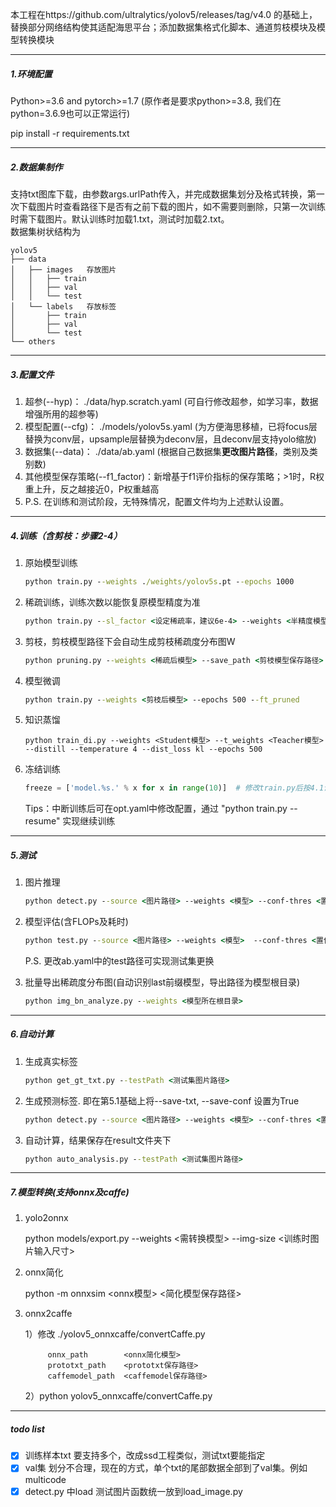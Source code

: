 本工程在https://github.com/ultralytics/yolov5/releases/tag/v4.0 的基础上，替换部分网络结构使其适配海思平台；添加数据集格式化脚本、通道剪枝模块及模型转换模块

----

##### 1.环境配置

Python>=3.6 and pytorch>=1.7 (原作者是要求python>=3.8, 我们在python=3.6.9也可以正常运行)

pip install -r requirements.txt

------------------

##### 2.数据集制作

支持txt图库下载，由参数args.urlPath传入，并完成数据集划分及格式转换，第一次下载图片时查看路径下是否有之前下载的图片，如不需要则删除，只第一次训练时需下载图片。默认训练时加载1.txt，测试时加载2.txt。  
数据集树状结构为

```text
yolov5
├── data   
│   ├── images   存放图片
│   │   ├── train
│   │   ├── val
│   │   └── test
│   └── labels   存放标签
│       ├── train
│       ├── val
│       └── test
└── others
```

----

##### 3.配置文件

1. 超参(--hyp)： ./data/hyp.scratch.yaml   (可自行修改超参，如学习率，数据增强所用的超参等)
2. 模型配置(--cfg)： ./models/yolov5s.yaml  (为方便海思移植，已将focus层替换为conv层，upsample层替换为deconv层，且deconv层支持yolo缩放)
3. 数据集(--data)： ./data/ab.yaml   (根据自己数据集**更改图片路径**，类别及类别数)
4. 其他模型保存策略(--f1_factor)：新增基于f1评价指标的保存策略；>1时，R权重上升，反之越接近0，P权重越高
5. P.S. 在训练和测试阶段，无特殊情况，配置文件均为上述默认设置。
---

##### 4.训练（含剪枝：步骤2-4）

1. 原始模型训练
   ```cmd
   python train.py --weights ./weights/yolov5s.pt --epochs 1000 
   ```
   
2. 稀疏训练，训练次数以能恢复原模型精度为准
   ```cmd
   python train.py --sl_factor <设定稀疏率，建议6e-4> --weights <半精度模型原始模型> --epochs 500
   ```
   
3. 剪枝，剪枝模型路径下会自动生成剪枝稀疏度分布图W
   ```cmd
   python pruning.py --weights <稀疏后模型> --save_path <剪枝模型保存路径> --thres <默认剪枝阈值0.01>
   ```
   
4. 模型微调
   
   ```cmd
   python train.py --weights <剪枝后模型> --epochs 500 --ft_pruned
   ```
   
5. 知识蒸馏

   ```
   python train_di.py --weights <Student模型> --t_weights <Teacher模型> --distill --temperature 4 --dist_loss kl --epochs 500 
   ```

6. 冻结训练

   ```python
   freeze = ['model.%s.' % x for x in range(10)]  # 修改train.py后按4.1训练；其中对于s模型，0-9为backbone
   ```

   Tips：中断训练后可在opt.yaml中修改配置，通过 "python train.py --resume" 实现继续训练

---

##### 5.测试

1. 图片推理
   ```cmd
   python detect.py --source <图片路径> --weights <模型> --conf-thres <置信度阈值默认0.25> --iou-thres <IoU阈值默认0.5>
   ```
2. 模型评估(含FLOPs及耗时)
   ``` cmd
   python test.py --source <图片路径> --weights <模型>  --conf-thres <置信度阈值默认0.25> --iou-thres <IoU阈值默认0.5> --task <选择数据集val or test>
   ```
   P.S. 更改ab.yaml中的test路径可实现测试集更换
   
3. 批量导出稀疏度分布图(自动识别last前缀模型，导出路径为模型根目录)
   ```cmd
   python img_bn_analyze.py --weights <模型所在根目录>
   ```
---

##### 6.自动计算

1. 生成真实标签
   ```cmd
   python get_gt_txt.py --testPath <测试集图片路径>
   ```
2. 生成预测标签. 即在第5.1基础上将--save-txt, --save-conf 设置为True   
   ```cmd
   python detect.py --source <图片路径> --weights <模型> --conf-thres <置信度阈值默认0.25> --iou-thres <IoU阈值默认0.5> --save-txt --save-conf
   ```
3. 自动计算，结果保存在result文件夹下
   ```cmd
   python auto_analysis.py --testPath <测试集图片路径>
   ```
---

##### 7.模型转换(支持onnx及caffe)  

1. yolo2onnx

   python models/export.py --weights <需转换模型> --img-size <训练时图片输入尺寸>

2. onnx简化
   
   python -m onnxsim <onnx模型> <简化模型保存路径>
   
3. onnx2caffe   
   
   1）修改 ./yolov5_onnxcaffe/convertCaffe.py
   ```text
        onnx_path        <onnx简化模型>
        prototxt_path    <prototxt保存路径>
        caffemodel_path  <caffemodel保存路径>
   ```

   2）python yolov5_onnxcaffe/convertCaffe.py
---

##### todo list
- [x] 训练样本txt 要支持多个，改成ssd工程类似，测试txt要能指定
- [x] val集 划分不合理，现在的方式，单个txt的尾部数据全部到了val集。例如multicode
- [x] detect.py 中load 测试图片函数统一放到load_image.py